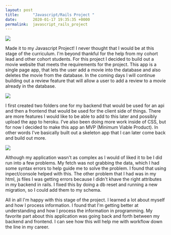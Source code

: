 ```yaml
---
layout: post
title:      "Javascript/Rails Project "
date:       2020-01-17 19:35:35 +0000
permalink:  javascript_rails_project
---
```




![](https://media.giphy.com/media/yoJC2JaiEMoxIhQhY4/giphy.gif) 

Made it to my Javascript Project! I never thought that I would be at this stage of the curriculum. I'm beyond thankful for the help from my cohort lead and other cohort students. For this project I decided to build out a movie website that meets the requirements for the project. This app is a single page app, that lets the user add a movie into the database and also deletes the movie from the database. In the coming days I will continue building out a review feature that will allow a user to add a review to a movie already in the database. 

![](https://media.giphy.com/media/3oKIPh1R66cpYt0Mb6/giphy.gif) 

I first created two folders one for my backend that would be used for an api and then a frontend that would be used for the client side of things. There are more features I would like to be able to add to this later and possibly upload the app to heroku. I've also been doing more work inside of CSS, but for now I decided to make this app an MVP (Minimum Viable Product). In other words I've basically built out a skeleton app that I can later come back and build out more. 

![](https://media.giphy.com/media/dayShCDoJ5ZLq6Bi3p/giphy.gif) 

Although my application wasn't as complex as I would of liked it to be I did run into a few problems. My fetch was not grabbing the data, which I had some syntax errors to help guide me to solve the problem. I found that using inpect/console helped with this. The other problem that I had was in my html, js files I was getting errors because I didn't khave the right attributes in my backend in rails. I fixed this by doing a db reset and running a new migration, so I could add them to my schema. 

All in all I'm happy with this stage of the project. I learned a lot about myself and how I process information. I found that I'm getting better at understanding and how I process the information in programming. My favorite part about this application was going back and forth between my backend and frontend. I can see how this will help me with workflow down the line in my career. 


